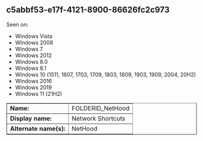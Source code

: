 ## c5abbf53-e17f-4121-8900-86626fc2c973

Seen on:
* Windows Vista
* Windows 2008
* Windows 7
* Windows 2012
* Windows 8.0
* Windows 8.1
* Windows 10 (1511, 1607, 1703, 1709, 1803, 1809, 1903, 1909, 2004, 20H2)
* Windows 2016
* Windows 2019
* Windows 11 (21H2)

<table border="1" class="docutils">
  <tbody>
    <tr>
      <td><b>Name:</b></td>
      <td>FOLDERID_NetHood</td>
    </tr>
    <tr>
      <td><b>Display name:</b></td>
      <td>Network Shortcuts</td>
    </tr>
    <tr>
      <td><b>Alternate name(s):</b></td>
      <td>NetHood</td>
    </tr>
  </tbody>
</table>

